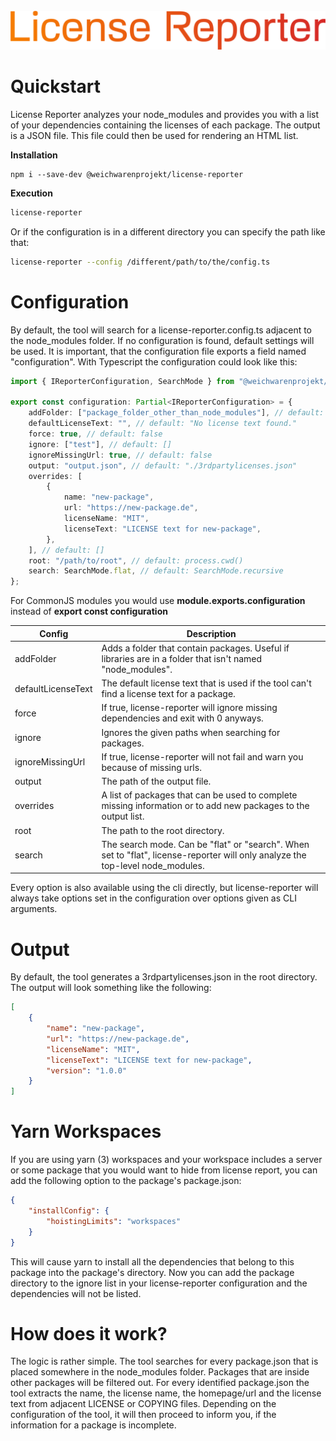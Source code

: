 <div align="center">
    <br>
    <img src="assets/logo.png" width="550" alt=""/>
</div>

# Quickstart

License Reporter analyzes your node_modules and provides you with a list of your dependencies containing the licenses of
each package. The output is a JSON file. This file could then be used for rendering an HTML list.

**Installation**

```
npm i --save-dev @weichwarenprojekt/license-reporter
```

**Execution**

```bash
license-reporter
```

Or if the configuration is in a different directory you can specify the path like that:

```bash
license-reporter --config /different/path/to/the/config.ts
```

# Configuration

By default, the tool will search for a license-reporter.config.ts adjacent to the node_modules folder. If no
configuration is found, default settings will be used. It is important, that the configuration file exports a field
named "configuration". With Typescript the configuration could look like this:

```typescript
import { IReporterConfiguration, SearchMode } from "@weichwarenprojekt/license-reporter";

export const configuration: Partial<IReporterConfiguration> = {
    addFolder: ["package_folder_other_than_node_modules"], // default: []
    defaultLicenseText: "", // default: "No license text found."
    force: true, // default: false
    ignore: ["test"], // default: []
    ignoreMissingUrl: true, // default: false
    output: "output.json", // default: "./3rdpartylicenses.json"
    overrides: [
        {
            name: "new-package",
            url: "https://new-package.de",
            licenseName: "MIT",
            licenseText: "LICENSE text for new-package",
        },
    ], // default: []
    root: "/path/to/root", // default: process.cwd()
    search: SearchMode.flat, // default: SearchMode.recursive
};
```

For CommonJS modules you would use **module.exports.configuration** instead of **export const configuration**

| Config             | Description                                                                                                                    |
|--------------------|--------------------------------------------------------------------------------------------------------------------------------|
| addFolder          | Adds a folder that contain packages. Useful if libraries are in a folder that isn't named "node_modules".                      |
| defaultLicenseText | The default license text that is used if the tool can't find a license text for a package.                                     |
| force              | If true, license-reporter will ignore missing dependencies and exit with 0 anyways.                                            |
| ignore             | Ignores the given paths when searching for packages.                                                                           |
| ignoreMissingUrl   | If true, license-reporter will not fail and warn you because of missing urls.                                                  |
| output             | The path of the output file.                                                                                                   |
| overrides          | A list of packages that can be used to complete missing information or to add new packages to the output list.                 |
| root               | The path to the root directory.                                                                                                |
| search             | The search mode. Can be "flat" or "search". When set to "flat", license-reporter will only analyze the top-level node_modules. |

Every option is also available using the cli directly, but license-reporter will always take options set in the
configuration over options given as CLI arguments.

# Output

By default, the tool generates a 3rdpartylicenses.json in the root directory. The output will look something like the
following:

```json
[
    {
        "name": "new-package",
        "url": "https://new-package.de",
        "licenseName": "MIT",
        "licenseText": "LICENSE text for new-package",
        "version": "1.0.0"
    }
]
```

# Yarn Workspaces

If you are using yarn (3) workspaces and your workspace includes a server or some package that you would want to hide from
license report, you can add the following option to the package's package.json:

```json
{
    "installConfig": {
        "hoistingLimits": "workspaces"
    }
}
```

This will cause yarn to install all the dependencies that belong to this package into the package's directory. Now you
can add the package directory to the ignore list in your license-reporter configuration and the dependencies will not
be listed.

# How does it work?

The logic is rather simple. The tool searches for every package.json that is placed somewhere in the node_modules folder.
Packages that are inside other packages will be filtered out. For every identified package.json the tool extracts the
name, the license name, the homepage/url and the license text from adjacent LICENSE or COPYING files. Depending on the
configuration of the tool, it will then proceed to inform you, if the information for a package is incomplete.
